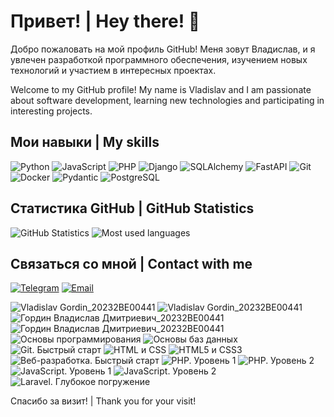 # Привет! | Hey there! 👋

Добро пожаловать на мой профиль GitHub! Меня зовут Владислав, и я увлечен разработкой программного обеспечения, изучением новых технологий и участием в интересных проектах.

Welcome to my GitHub profile! My name is Vladislav and I am passionate about software development, learning new technologies and participating in interesting projects.

<!--
## О себе | About Me

- 🌱 В настоящее время изучаю: **[Технология или Язык программирования]**
- 👯 Ищу сотрудничество в: **[Тип проекта]**
- 💬 Задайте мне вопрос о: **[Темы или технологии, в которых вы разбираетесь]**
- 📫 Как связаться со мной: **[Ваш email или ссылка на LinkedIn]**
- ⚡ Факт обо мне: **[Интересный факт о вас]**
-->

## Мои навыки | My skills

![Python](https://img.shields.io/badge/-Python-000?&logo=Python) ![JavaScript](https://img.shields.io/badge/-JavaScript-000?&logo=JavaScript) ![PHP](https://img.shields.io/badge/-PHP-000?&logo=PHP) ![Django](https://img.shields.io/badge/-Django-000?&logo=Django) ![SQLAlchemy](https://img.shields.io/badge/-SQLAlchemy-000?&logo=SQLAlchemy) ![FastAPI](https://img.shields.io/badge/-FastAPI-000?&logo=FastAPI) ![Git](https://img.shields.io/badge/-Git-000?&logo=Git) ![Docker](https://img.shields.io/badge/-Docker-000?&logo=Docker) ![Pydantic](https://img.shields.io/badge/-Pydantic-000?&logo=Pydantic) ![PostgreSQL](https://img.shields.io/badge/-PostgreSQL-000?&logo=PostgreSQL)

<!--
## Мои проекты | My projects

### [Проект 1](https://github.com/username/project1)
Описание проекта. Что он делает, используемые технологии и почему он интересен.

### [Проект 2](https://github.com/username/project2)
Описание проекта. Что он делает, используемые технологии и почему он интересен.
-->

## Статистика GitHub | GitHub Statistics

![GitHub Statistics](https://github-readme-stats.vercel.app/api?username=Siellph&show_icons=true&hide_title=true&count_private=true&include_all_commits=true&theme=default&line_height=24)
![Most used languages](https://github-readme-stats.vercel.app/api/top-langs/?username=Siellph&layout=compact&theme=default)

## Связаться со мной | Contact with me

[![Telegram](https://img.shields.io/badge/-Telegram-000?&logo=Telegram)](https://twitter.com/ваш_профиль)
[![Email](https://img.shields.io/badge/-Email-000?&logo=Gmail)](mailto:i@vgordin.ru)

![Vladislav Gordin_20232BE00441](/workspaces/Siellph/certs/YaP_en1.jpg)
![Vladislav Gordin_20232BE00441](/workspaces/Siellph/certs/YaP_en2.jpg)
![Гордин Владислав Дмитриевич_20232BE00441](/workspaces/Siellph/certs/YaP_ru1.jpg)
![Гордин Владислав Дмитриевич_20232BE00441](/workspaces/Siellph/certs/YaP_ru2.jpg)
![Основы программирования](/workspaces/Siellph/certs/DevBase.jpg)
![Основы баз данных](/workspaces/Siellph/certs/DBBase.jpg)
![Git. Быстрый старт](/workspaces/Siellph/certs/GIT.jpg)
![HTML и CSS](/workspaces/Siellph/certs/HTMLCSS1.jpg)
![HTML5 и CSS3](/workspaces/Siellph/certs/HTMLCSS2.jpg)
![Веб-разработка. Быстрый старт](/workspaces/Siellph/certs/WebDev.jpg)
![PHP. Уровень 1](/workspaces/Siellph/certs/PHP1.jpg)
![PHP. Уровень 2](/workspaces/Siellph/certs/PHP2.jpg)
![JavaScript. Уровень 1](/workspaces/Siellph/certs/JSlvl1.jpg)
![JavaScript. Уровень 2](/workspaces/Siellph/certs/JSlvl2.jpg)
![Laravel. Глубокое погружение](/workspaces/Siellph/certs/Laravel.jpg)

Спасибо за визит! | Thank you for your visit!
